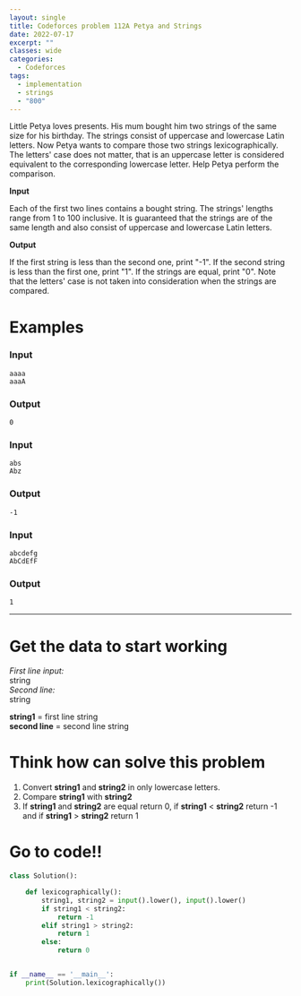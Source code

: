 ```yaml
---
layout: single
title: Codeforces problem 112A Petya and Strings
date: 2022-07-17
excerpt: ""
classes: wide
categories:
  - Codeforces
tags:
  - implementation
  - strings
  - "800"
---
```


Little Petya loves presents. His mum bought him two strings of the same size for his birthday. The strings consist of uppercase and lowercase Latin letters. Now Petya wants to compare those two strings lexicographically. The letters' case does not matter, that is an uppercase letter is considered equivalent to the corresponding lowercase letter. Help Petya perform the comparison.

**Input**

Each of the first two lines contains a bought string. The strings' lengths range from 1 to 100 inclusive. It is guaranteed that the strings are of the same length and also consist of uppercase and lowercase Latin letters.

**Output**

If the first string is less than the second one, print "-1". If the second string is less than the first one, print "1". If the strings are equal, print "0". Note that the letters' case is not taken into consideration when the strings are compared.

# Examples

### **Input**
```
aaaa
aaaA
```
### **Output**
```
0
```
### **Input**
```
abs
Abz
```
### **Output**
```
-1
```
### **Input**
```
abcdefg
AbCdEfF
```
### **Output**
```
1
```

---

# Get the data to start working

*First line input:*<br>
string  
*Second line:*<br>
string

**string1** = first line string  
**second line** = second line string


# Think how can solve this problem
1. Convert **string1** and **string2** in only lowercase letters.
2. Compare **string1** with **string2**
3. If **string1** and **string2** are equal return 0, if **string1** < **string2** return -1 and if **string1** > **string2** return 1
    
# Go to code!!

```python
class Solution():

    def lexicographically():
        string1, string2 = input().lower(), input().lower()
        if string1 < string2:
            return -1
        elif string1 > string2:
            return 1
        else:
            return 0 


if __name__ == '__main__':
    print(Solution.lexicographically())
```

